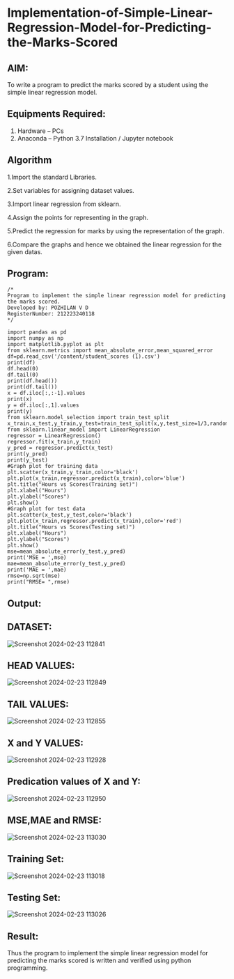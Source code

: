 # Implementation-of-Simple-Linear-Regression-Model-for-Predicting-the-Marks-Scored

## AIM:
To write a program to predict the marks scored by a student using the simple linear regression model.

## Equipments Required:
1. Hardware – PCs
2. Anaconda – Python 3.7 Installation / Jupyter notebook

## Algorithm
 1.Import the standard Libraries.

 2.Set variables for assigning dataset values.

 3.Import linear regression from sklearn.

 4.Assign the points for representing in the graph.

 5.Predict the regression for marks by using the representation of the graph.

 6.Compare the graphs and hence we obtained the linear regression for the given datas.

## Program:
```
/*
Program to implement the simple linear regression model for predicting the marks scored.
Developed by: POZHILAN V D
RegisterNumber: 212223240118 
*/

import pandas as pd
import numpy as np
import matplotlib.pyplot as plt
from sklearn.metrics import mean_absolute_error,mean_squared_error
df=pd.read_csv('/content/student_scores (1).csv')
print(df)
df.head(0)
df.tail(0)
print(df.head())
print(df.tail())
x = df.iloc[:,:-1].values
print(x)
y = df.iloc[:,1].values
print(y)
from sklearn.model_selection import train_test_split
x_train,x_test,y_train,y_test=train_test_split(x,y,test_size=1/3,random_state=0)
from sklearn.linear_model import LinearRegression
regressor = LinearRegression()
regressor.fit(x_train,y_train)
y_pred = regressor.predict(x_test)
print(y_pred)
print(y_test)
#Graph plot for training data
plt.scatter(x_train,y_train,color='black')
plt.plot(x_train,regressor.predict(x_train),color='blue')
plt.title("Hours vs Scores(Training set)")
plt.xlabel("Hours")
plt.ylabel("Scores")
plt.show()
#Graph plot for test data
plt.scatter(x_test,y_test,color='black')
plt.plot(x_train,regressor.predict(x_train),color='red')
plt.title("Hours vs Scores(Testing set)")
plt.xlabel("Hours")
plt.ylabel("Scores")
plt.show()
mse=mean_absolute_error(y_test,y_pred)
print('MSE = ',mse)
mae=mean_absolute_error(y_test,y_pred)
print('MAE = ',mae)
rmse=np.sqrt(mse)
print("RMSE= ",rmse)

```

## Output:
## DATASET:
![Screenshot 2024-02-23 112841](https://github.com/POZHILANVD/Implementation-of-Simple-Linear-Regression-Model-for-Predicting-the-Marks-Scored/assets/144870498/c6e96746-0d1c-4afb-8c1d-451c79ed128d)
## HEAD VALUES:
![Screenshot 2024-02-23 112849](https://github.com/POZHILANVD/Implementation-of-Simple-Linear-Regression-Model-for-Predicting-the-Marks-Scored/assets/144870498/b4108f71-8506-4d3b-84d1-e26e7b22f2a6)
## TAIL VALUES:
![Screenshot 2024-02-23 112855](https://github.com/POZHILANVD/Implementation-of-Simple-Linear-Regression-Model-for-Predicting-the-Marks-Scored/assets/144870498/2bd452c3-faf2-4514-8160-b9b80a2c3ee8)
## X and Y VALUES:
![Screenshot 2024-02-23 112928](https://github.com/POZHILANVD/Implementation-of-Simple-Linear-Regression-Model-for-Predicting-the-Marks-Scored/assets/144870498/084d401a-7eb4-40fb-b0cd-48b1740f3e26)
## Predication values of X and Y:
![Screenshot 2024-02-23 112950](https://github.com/POZHILANVD/Implementation-of-Simple-Linear-Regression-Model-for-Predicting-the-Marks-Scored/assets/144870498/1cd36544-ba2d-41e2-9ef7-62d0ba0c5509)
## MSE,MAE and RMSE:
![Screenshot 2024-02-23 113030](https://github.com/POZHILANVD/Implementation-of-Simple-Linear-Regression-Model-for-Predicting-the-Marks-Scored/assets/144870498/c2cf9776-577a-4555-9980-3818ff9770c8)
## Training Set:
![Screenshot 2024-02-23 113018](https://github.com/POZHILANVD/Implementation-of-Simple-Linear-Regression-Model-for-Predicting-the-Marks-Scored/assets/144870498/9179af8e-6b01-4a56-aa6f-b7ddc9904480)
##  Testing Set:
![Screenshot 2024-02-23 113026](https://github.com/POZHILANVD/Implementation-of-Simple-Linear-Regression-Model-for-Predicting-the-Marks-Scored/assets/144870498/672ca21c-3a2c-4363-96c4-1f1a801f493a)
## Result:
Thus the program to implement the simple linear regression model for predicting the marks scored is written and verified using python programming.
